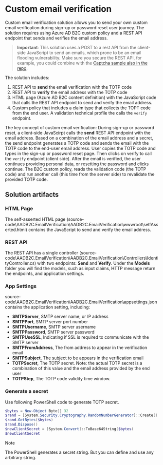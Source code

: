 # Custom email verification
Custom email verification solution allows you to send your own custom email verification during sign-up or password reset user journey. The solution requires using Azure AD B2C custom policy and a REST API endpoint that sends and verifies the email address.


> **Important**: This solution uses a POST to a rest API from the client-side JavaScript to send an emails, which prone to be an email flooding vulnerability. Make sure you secure the REST API, for example, you could combine with the [Captcha sample also in the repo](https://github.com/azure-ad-b2c/samples/tree/master/policies/captcha-integration).

The solution includes:
1. REST API to **send** the email verification with the TOTP code
1. REST API to **verify** the email address with the TOTP code
1. HTML page (Azure AD B2C content definition) with the JavaScript code that calls the REST API endpoint to send and verify the email address.
1. Custom policy that includes a claim type that collects the TOPT code from the end user. A validation technical profile the calls the `verify` endpoint.

The key concept of custom email verification: During sign-up or password reset, a client-side JavaScirpt calls the **send** REST API endpoint with the email address. Based on a combination of the email address and a secret, the send endpoint generates a TOTP code and sends the email with the TOTP code to the end-user email address. User copies the TOTP code and types in the sign-up or password reset page. Then clicks on verify to call the `verify` endpoint (client side). After the email is verified, the user continues providing personal data, or resetting the password and clicks continue. The B2C custom policy, reads the validation code (the TOTP code) and run another call (this time from the server side) to revalidate the provided TOTP code. 

## Solution artifacts
### HTML Page
The self-asserted HTML page (source-code\AADB2C.EmailVerification\AADB2C.EmailVerification\wwwroot\selfAsserted.html) contains the JavaScript to send and verify the email address.

### REST API
The REST API has a single controller (source-code\AADB2C.EmailVerification\AADB2C.EmailVerification\Controllers\IdentityController.cs) with two endpoints: **Send** and **Verify**. Under the **Models** folder you will find the models, such as input claims, HTTP message return the endpoints, and application settings. 

### App Settings
source-code\AADB2C.EmailVerification\AADB2C.EmailVerification\appsettings.json contains the application setting, including:

* **SMTPServer**, SMTP server name, or IP address	 
* **SMTPPort**, SMTP server port number
* **SMTPUsername**, SMTP server username	 
* **SMTPPassword**, SMTP server password	 
* **SMTPUseSSL**, Indicating if SSL is required to communicate with the SMTP server	 
* **SMTPFromAddress**, The from address to appear in the verification email	 
* **SMTPSubject**, The subject to be appears in the verification email
* **TOTPSecret**, The TOTP secret. Note: the actual TOTP secret is a combination of this value and the email address provided by the end user
* **TOTPStep**, The TOTP code validity time window.

### Generate a secret
Use following PowerShell code to generate TOTP secret.

```PowerShell
$bytes = New-Object Byte[] 32
$rand = [System.Security.Cryptography.RandomNumberGenerator]::Create()
$rand.GetBytes($bytes)
$rand.Dispose()
$newClientSecret = [System.Convert]::ToBase64String($bytes)
$newClientSecret
```

> [!NOTE]
>
>The PowerShell generates a secret string. But you can define and use any arbitrary string.
>

